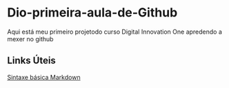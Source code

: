 # Dio-primeira-aula-de-Github
Aqui está meu primeiro projetodo curso Digital Innovation One apredendo a mexer no github

## Links Úteis
[Sintaxe básica Markdown](https://www.markdownguide.org/basic-syntax/)
